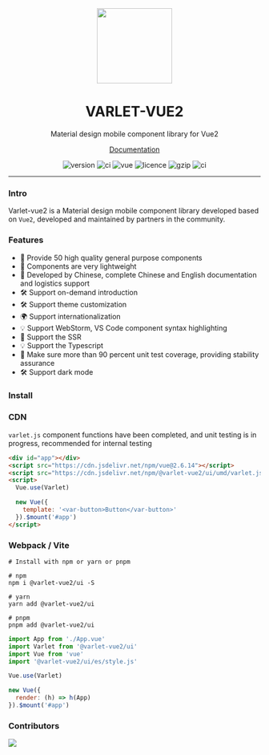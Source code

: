 <div align="center">
  <a href="https://varlet.gitee.io/varlet-ui/">
    <img src="https://varlet.gitee.io/varlet-ui/logo.svg" width="150">
  </a>
  <h1>VARLET-VUE2</h1>
  <p>Material design mobile component library for Vue2</p>
  <p>
    <a href="https://varlet.gitee.io/varlet-ui-vue2/">Documentation</a>
  </p>
  <p>
    <img src="https://img.shields.io/npm/v/@varlet-vue2/ui?style=flat-square" alt="version">
    <img src="https://img.shields.io/github/stars/varletjs/varlet-vue2" alt="ci">
    <img src="https://img.shields.io/badge/vue-v2.6.14%2B-%23407fbc" alt="vue">
    <img src="https://img.shields.io/npm/l/@varlet-vue2/ui.svg" alt="licence">
    <!-- <img src="https://img.shields.io/codecov/c/github/varletjs/varlet-vue2" alt="coverage"> -->
    <img src="https://img.badgesize.io/https://unpkg.com/@varlet-vue2/ui/umd/varlet.js?compression=gzip&label=gzip" alt="gzip" />
    <img src="https://github.com/varletjs/varlet-vue2/workflows/CI/badge.svg" alt="ci">
  </p>
</div>

---

### Intro

Varlet-vue2 is a Material design mobile component library developed based on `Vue2`, developed and maintained by partners in the community.


### Features
- 🚀 Provide 50 high quality general purpose components
- 🚀 Components are very lightweight
- 💪 Developed by Chinese, complete Chinese and English documentation and logistics support
- 🛠️ Support on-demand introduction
- 🛠️ Support theme customization
- 🌍 Support internationalization
- 💡 Support WebStorm, VS Code component syntax highlighting
- 💪 Support the SSR
- 💡 Support the Typescript
- 💪 Make sure more than 90 percent unit test coverage, providing stability assurance
- 🛠️ Support dark mode

### Install

### CDN
`varlet.js` component functions have been completed, and unit testing is in progress, recommended for internal testing

```html
<div id="app"></div>
<script src="https://cdn.jsdelivr.net/npm/vue@2.6.14"></script>
<script src="https://cdn.jsdelivr.net/npm/@varlet-vue2/ui/umd/varlet.js"></script>
<script>
  Vue.use(Varlet)

  new Vue({
    template: '<var-button>Button</var-button>'
  }).$mount('#app')
</script>
```

### Webpack / Vite

```shell
# Install with npm or yarn or pnpm

# npm
npm i @varlet-vue2/ui -S

# yarn
yarn add @varlet-vue2/ui

# pnpm
pnpm add @varlet-vue2/ui
```

```js
import App from './App.vue'
import Varlet from '@varlet-vue2/ui'
import Vue from 'vue'
import '@varlet-vue2/ui/es/style.js'

Vue.use(Varlet)

new Vue({
  render: (h) => h(App)
}).$mount('#app')
```

### Contributors

<a href="https://github.com/varletjs/varlet-vue2/graphs/contributors">
  <img src="https://contrib.rocks/image?repo=varletjs/varlet-vue2" />
</a> 
